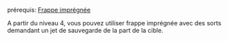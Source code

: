prérequis: [Frappe imprégnée](Frappe%20imprégnée.md)

A partir du niveau 4, vous pouvez utiliser frappe imprégnée avec des sorts demandant un jet de sauvegarde de la part de la cible.